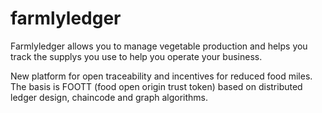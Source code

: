 # farmlyledger
Farmlyledger allows you to manage vegetable production and helps you track the supplys you use to help you operate your business.

New platform for open traceability and incentives for reduced food miles. The basis is FOOTT (food open origin trust token) based on distributed ledger design, chaincode and graph algorithms.
